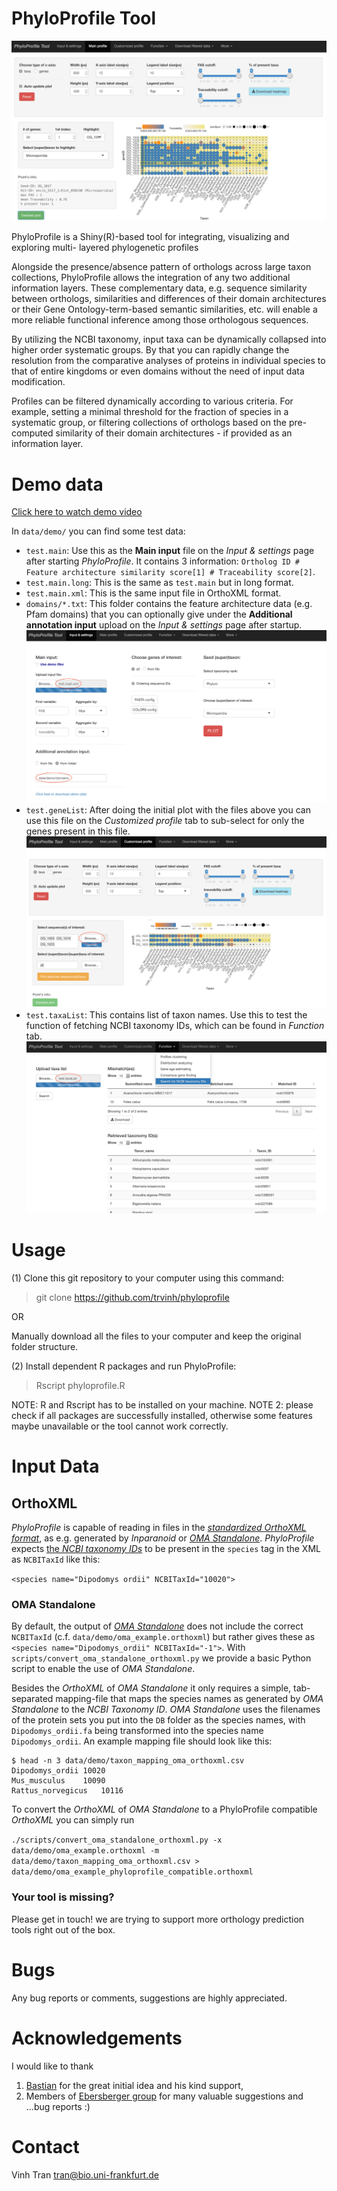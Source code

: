 
# PhyloProfile Tool

![](www/pic_main.png)

PhyloProfile is a Shiny(R)-based tool for integrating, visualizing and exploring multi- layered phylogenetic profiles

Alongside the presence/absence pattern of orthologs across large taxon collections, PhyloProfile allows the integration of any two additional information layers. These complementary data, e.g. sequence similarity between orthologs, similarities and differences of their domain architectures or their Gene Ontology-term-based semantic similarities, etc. will enable a more reliable functional inference among those orthologous sequences.

By utilizing the NCBI taxonomy, input taxa can be dynamically collapsed into higher order systematic groups. By that you can rapidly change the resolution from the comparative analyses of proteins in individual species to that of entire kingdoms or even domains without the need of input data modification.

Profiles can be filtered dynamically according to various criteria. For example, setting a minimal threshold for the fraction of species in a systematic group, or filtering collections of orthologs based on the pre-computed similarity of their domain architectures - if provided as an information layer.


# Demo data
[Click here to watch demo video](https://vimeo.com/225373912)

In `data/demo/` you can find some test data:
- `test.main`: Use this as the **Main input** file on the *Input & settings* page after starting *PhyloProfile*. It contains 3 information: `Ortholog ID # Feature architecture similarity score[1] # Traceability score[2]`.
- `test.main.long`: This is the same as `test.main` but in long format.
- `test.main.xml`: This is the same input file in OrthoXML format.
- `domains/*.txt`: This folder contains the feature architecture data (e.g. Pfam domains) that you can optionally give under the **Additional annotation input** upload on the *Input & settings* page after startup.
![](www/pic_input.png)
- `test.geneList`: After doing the initial plot with the files above you can use this file on the *Customized profile* tab to sub-select for only the genes present in this file.
![](www/pic_customized.png)
- `test.taxaList`: This contains list of taxon names. Use this to test the function of fetching NCBI taxonomy IDs, which can be found in *Function* tab.
![](www/pic_taxaIDsearch.png)


# Usage
(1) Clone this git repository to your computer using this command:

>git clone https://github.com/trvinh/phyloprofile

OR

Manually download all the files to your computer and keep the original folder structure.

(2) Install dependent R packages and run PhyloProfile:

>Rscript phyloprofile.R

NOTE: R and Rscript has to be installed on your machine.
NOTE 2: please check if all packages are successfully installed, otherwise some features maybe unavailable or the tool cannot work correctly.

# Input Data

## OrthoXML
*PhyloProfile* is capable of reading in files in the [*standardized OrthoXML format*](http://www.orthoxml.org/xml/Main.html), as e.g. generated by *Inparanoid* or [*OMA Standalone*](http://omabrowser.org/standalone/). *PhyloProfile* expects [the *NCBI taxonomy IDs*](https://www.ncbi.nlm.nih.gov/taxonomy) to be present in the `species` tag in the XML as `NCBITaxId` like this:

`<species name="Dipodomys ordii" NCBITaxId="10020">`

### OMA Standalone
By default, the output of [*OMA Standalone*](http://omabrowser.org/standalone/) does not include the correct `NCBITaxId` (c.f. `data/demo/oma_example.orthoxml`) but rather gives these as `<species name="Dipodomys_ordii" NCBITaxId="-1">`. With `scripts/convert_oma_standalone_orthoxml.py` we provide a basic Python script to enable the use of *OMA Standalone*.

Besides the *OrthoXML* of *OMA Standalone* it only requires a simple, tab-separated mapping-file that maps the species names as generated by *OMA Standalone* to the *NCBI Taxonomy ID*. *OMA Standalone* uses the filenames of the protein sets you put into the `DB` folder as the species names, with `Dipodomys_ordii.fa` being transformed into the species name `Dipodomys_ordii`. An example mapping file should look like this:
```
$ head -n 3 data/demo/taxon_mapping_oma_orthoxml.csv
Dipodomys_ordii	10020
Mus_musculus	10090
Rattus_norvegicus	10116
```

To convert the *OrthoXML* of *OMA Standalone* to a PhyloProfile compatible *OrthoXML* you can simply run

`./scripts/convert_oma_standalone_orthoxml.py -x data/demo/oma_example.orthoxml -m data/demo/taxon_mapping_oma_orthoxml.csv > data/demo/oma_example_phyloprofile_compatible.orthoxml`

### Your tool is missing?
Please get in touch! we are trying to support more orthology prediction tools right out of the box.

# Bugs
Any bug reports or comments, suggestions are highly appreciated.

# Acknowledgements
I would like to thank
1) [Bastian](https://github.com/gedankenstuecke) for the great initial idea and his kind support,
2) Members of [Ebersberger group](http://www.bio.uni-frankfurt.de/43045195/ak-ebersberger) for many valuable suggestions and ...bug reports :)

# Contact
Vinh Tran
tran@bio.uni-frankfurt.de

